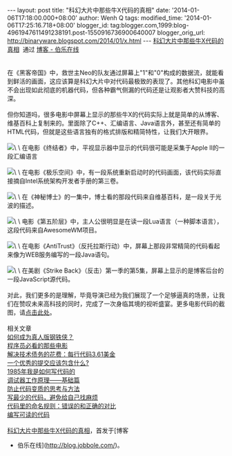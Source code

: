 --- layout: post title: "科幻大片中那些牛X代码的真相" date:
'2014-01-06T17:18:00.000+08:00' author: Wenh Q tags: modified\_time:
'2014-01-06T17:25:16.718+08:00' blogger\_id:
tag:blogger.com,1999:blog-4961947611491238191.post-1550916736900640007
blogger\_orig\_url: http://binaryware.blogspot.com/2014/01/x.html ---
[科幻大片中那些牛X代码的真相](http://blog.jobbole.com/52905/)  通过
[博客 - 伯乐在线](http://blog.jobbole.com/)\
\
\
在《黑客帝国》中，救世主Neo的队友通过屏幕上"1"和"0"构成的数据流，就能看到鲜活的画面，这应该算是科幻大片中对代码最极致的表现了。其他科幻电影中虽不会出现如此彻底的机器代码，但各种霸气侧漏的代码还是让观影者大赞科技的高深。\
\
但你知道吗，很多电影中屏幕上显示的那些牛X的代码实际上就是简单的从博客、维基百科上复制来的。里面除了C++、汇编语言、Java语言外，甚至还有简单的HTML代码，但就是这些语言独有的格式排版和精简特性，让我们大开眼界。\
\
![](https://images-blogger-opensocial.googleusercontent.com/gadgets/proxy?url=http%3A%2F%2Fww4.sinaimg.cn%2Fmw690%2F7cc829d3gw1ec8zd8p9l0j20go08rgn6.jpg&container=blogger&gadget=a&rewriteMime=image%2F*)\
\
在电影《终结者》中，平视显示器中显示的代码很可能是采集于Apple
II的一段汇编语言\
\
![](https://images-blogger-opensocial.googleusercontent.com/gadgets/proxy?url=http%3A%2F%2Fww4.sinaimg.cn%2Flarge%2F7cc829d3gw1ec8zdcdmo5j20go09ldhl.jpg&container=blogger&gadget=a&rewriteMime=image%2F*)\
\
在电影《极乐空间》中，有一段系统重新启动时的代码画面，该代码实际直接摘自Intel系统架构开发者手册的第三卷。\
\
![](https://images-blogger-opensocial.googleusercontent.com/gadgets/proxy?url=http%3A%2F%2Fww2.sinaimg.cn%2Fmw690%2F7cc829d3gw1ec8zdapi7aj20go09dgnx.jpg&container=blogger&gadget=a&rewriteMime=image%2F*)\
\
在《神秘博士》的一集中，博士看的那段代码来自维基百科，是一段关于光波的描述。\
\
![](https://images-blogger-opensocial.googleusercontent.com/gadgets/proxy?url=http%3A%2F%2Fww4.sinaimg.cn%2Fmw690%2F7cc829d3gw1ec8zde0jf4j20go0afwfp.jpg&container=blogger&gadget=a&rewriteMime=image%2F*)\
\
电影《第五阶层》中，主人公很明显是在读一段Lua语言（一种脚本语言），这段代码来自AwesomeWM项目。\
\
![](https://images-blogger-opensocial.googleusercontent.com/gadgets/proxy?url=http%3A%2F%2Fww1.sinaimg.cn%2Fmw690%2F7cc829d3gw1ec8zdf7eqwj20go09fmxk.jpg&container=blogger&gadget=a&rewriteMime=image%2F*)\
\
在电影《AntiTrust》（反托拉斯行动）中，屏幕上那段非常精简的代码看起来像为WEB服务编写的一段Java语句。\
\
![](https://images-blogger-opensocial.googleusercontent.com/gadgets/proxy?url=http%3A%2F%2Fww3.sinaimg.cn%2Fmw690%2F7cc829d3gw1ec8zd7gwcsj20go09d0ug.jpg&container=blogger&gadget=a&rewriteMime=image%2F*)\
\
在美剧《Strike
Back》（反击）第一季的第5集，屏幕上显示的是博客后台的一段JavaScript源代码。\
\
对此，我们更多的是理解，毕竟导演已经为我们展现了一个足够逼真的场景，让我们在赞叹未来高科技的同时，完成了一次身临其境的视听盛宴。更多电影代码的截图，请[点击此处](http://moviecode.tumblr.com/)。\
\
相关文章\
[如何成为真人版钢铁侠？](http://blog.jobbole.com/39151/)\
[程序员必看的那些电影](http://blog.jobbole.com/51530/)\
[解决技术债务的花费：每行代码3.61美金](http://blog.jobbole.com/14885/)\
[一个优秀的提交应该包含什么?](http://blog.jobbole.com/42515/)\
[1985年我是如何写代码的](http://blog.jobbole.com/38999/)\
[调试器工作原理——基础篇](http://blog.jobbole.com/23463/)\
[防止代码变质的思考与方法](http://blog.jobbole.com/31248/)\
[写最少的代码，避免给自己找麻烦](http://blog.jobbole.com/23481/)\
[代码里的命名规则：错误的和正确的对比](http://blog.jobbole.com/41022/)\
[编写可读的代码](http://blog.jobbole.com/23599/)\
\
[科幻大片中那些牛X代码的真相](http://blog.jobbole.com/52905/)，首发于[博客
- 伯乐在线](http://blog.jobbole.com/)。

